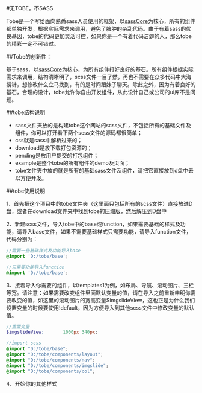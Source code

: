 #无TOBE，不SASS

Tobe是一个写给面向熟悉sass人员使用的框架，以[sassCore](https://github.com/marvin1023/sassCore)为核心，所有的组件都单独开发，根据实际需求来调用，避免了臃肿的杂乱代码。由于有着sass的优良基因，tobe的代码更加灵活可控，如果你是一个有着代码洁癖的人，那么tobe的精彩一定不可错过。

##Tobe的创新性：

基于sass，以[sassCore](https://github.com/marvin1023/sassCore)为核心，为所有组件打好良好的基石。所有组件根据实际需求来调用，结构清晰明了，scss文件一目了然，再也不需要在众多代码中大海捞针，想修改什么立马找到，有的是时间跟妹子聊天。除此之外，因为有着良好的基石，合理的设计，tobe允许你自由开发组件，从此设计自己或公司的ui库不是问题。

##tobe结构说明

* sass文件夹放的是构建tobe这个网站的scss文件，不包括所有的基础文件及组件，你可以打开看下两个scss文件的源码都很简单；
* css就是sass中解析过来的；
* download是放下载打包资源的；
* pending是放用户提交的打包组件；
* example是整个tobe的所有组件的demo及页面；
* tobe文件夹中放的就是所有的基础sass文件及组件，请把它直接放到d盘中去以方便开发。

##tobe使用说明

1、首先把这个项目中的tobe文件夹（这里面只包括所有的scss文件）直接放进D盘，或者在download文件夹中找到tobe的压缩版，然后解压到D盘中

2、新建scss文件，导入tobe中的base或function，如果需要基础的样式及功能，请导入base文件，如果不需要基础样式只需要功能，请导入function文件，代码分别为：

```scss
//需要一些基础样式及功能导入base
@import 'D:/tobe/base';
```
```scss
//只需要功能导入function
@import 'D:/tobe/base';
```

3、接着导入你需要的组件，以templates1为例，如布局、导航、滚动图片、三栏等宽。请注意：如果需要改变组件里面默认变量的值，请在导入之前重新申明你需要改变的值，如这里的滚动图片的宽高变量$imgslideView，这也正是为什么我们设置变量的时候要使用!default，因为方便导入到其他scss文件中修改变量的默认值。

```scss
//重置变量
$imgslideView:       1000px 340px;

//import scss
@import "D:/tobe/base";
@import "D:/tobe/components/layout";
@import "D:/tobe/components/nav";
@import "D:/tobe/components/imgslide";
@import "D:/tobe/components/col";
```
4、开始你的其他样式


